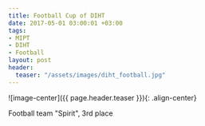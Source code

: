 ```yaml
---
title: Football Cup of DIHT
date: 2017-05-01 03:00:01 +03:00
tags:
- MIPT
- DIHT
- Football
layout: post
header:
  teaser: "/assets/images/diht_football.jpg"
---
```


![image-center]({{ page.header.teaser }}){: .align-center}

Football team "Spirit", 3rd place

